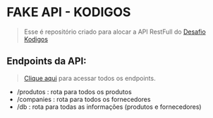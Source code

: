 # FAKE API - KODIGOS
> Esse é repositório criado para alocar a API RestFull do [Desafio Kodigos](https://github.com/judissf/teste_kodigos)

## Endpoints da API:
> [Clique aqui](https://my-json-server.typicode.com/judissf/fakeapi-kodigos) para acessar todos os endpoints.
- /produtos : rota para todos os produtos
- /companies : rota para todos os fornecedores 
- /db : rota para todas as informações (produtos e fornecedores)
